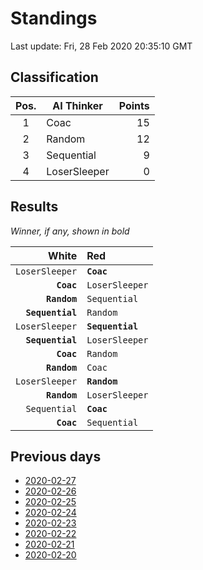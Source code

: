 # Standings

Last update: Fri, 28 Feb 2020 20:35:10 GMT

## Classification

| Pos. | AI Thinker | Points |
|:----:| ---------- | -----: |
| 1 | Coac | 15 |
| 2 | Random | 12 |
| 3 | Sequential | 9 |
| 4 | LoserSleeper | 0 |

## Results

_Winner, if any, shown in bold_

| White |   Red   |
| -----:|:------- |
| `LoserSleeper` | **`Coac`** |
| **`Coac`** | `LoserSleeper` |
| **`Random`** | `Sequential` |
| **`Sequential`** | `Random` |
| `LoserSleeper` | **`Sequential`** |
| **`Sequential`** | `LoserSleeper` |
| **`Coac`** | `Random` |
| **`Random`** | `Coac` |
| `LoserSleeper` | **`Random`** |
| **`Random`** | `LoserSleeper` |
| `Sequential` | **`Coac`** |
| **`Coac`** | `Sequential` |

## Previous days

* [2020-02-27](/color-shape-links-ai-competition/daily/2020-02-27)
* [2020-02-26](/color-shape-links-ai-competition/daily/2020-02-26)
* [2020-02-25](/color-shape-links-ai-competition/daily/2020-02-25)
* [2020-02-24](/color-shape-links-ai-competition/daily/2020-02-24)
* [2020-02-23](/color-shape-links-ai-competition/daily/2020-02-23)
* [2020-02-22](/color-shape-links-ai-competition/daily/2020-02-22)
* [2020-02-21](/color-shape-links-ai-competition/daily/2020-02-21)
* [2020-02-20](/color-shape-links-ai-competition/daily/2020-02-20)
